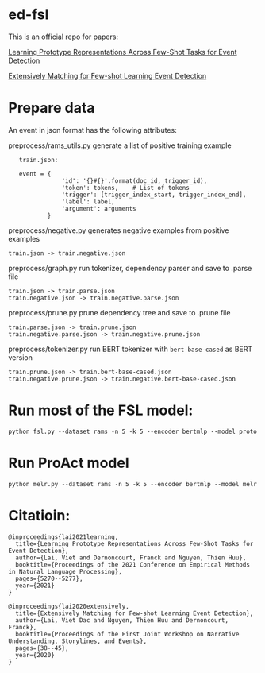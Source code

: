 # ed-fsl
This is an official repo for papers:

[Learning Prototype Representations Across Few-Shot Tasks for Event Detection](https://aclanthology.org/2021.emnlp-main.427.pdf)

[Extensively Matching for Few-shot Learning Event Detection](https://aclanthology.org/2020.nuse-1.5.pdf)
# Prepare data

An event in json format has the following attributes:

preprocess/rams_utils.py generate a list of positive training example 



 ```
    train.json:
    
    event = {
                'id': '{}#{}'.format(doc_id, trigger_id),
                'token': tokens,    # List of tokens
                'trigger': [trigger_index_start, trigger_index_end],
                'label': label,
                'argument': arguments
            }
 ```
 preprocess/negative.py generates negative examples from positive examples
 
 ```
 train.json -> train.negative.json
 ```
 
 preprocess/graph.py run tokenizer, dependency parser and save to .parse file
 
 ```
 train.json -> train.parse.json
 train.negative.json -> train.negative.parse.json

 ```
 
 preprocess/prune.py prune dependency tree and save to .prune file
 ```
 train.parse.json -> train.prune.json
 train.negative.parse.json -> train.negative.prune.json
 ```
 
 preprocess/tokenizer.py run BERT tokenizer with ``bert-base-cased`` as BERT version
 
 ```
 train.prune.json -> train.bert-base-cased.json
 train.negative.prune.json -> train.negative.bert-base-cased.json
 ```

# Run most of the FSL model:

```
python fsl.py --dataset rams -n 5 -k 5 --encoder bertmlp --model proto
```

# Run ProAct model

```
python melr.py --dataset rams -n 5 -k 5 --encoder bertmlp --model melr
```

# Citatioin:

```
@inproceedings{lai2021learning,
  title={Learning Prototype Representations Across Few-Shot Tasks for Event Detection},
  author={Lai, Viet and Dernoncourt, Franck and Nguyen, Thien Huu},
  booktitle={Proceedings of the 2021 Conference on Empirical Methods in Natural Language Processing},
  pages={5270--5277},
  year={2021}
}
```

```
@inproceedings{lai2020extensively,
  title={Extensively Matching for Few-shot Learning Event Detection},
  author={Lai, Viet Dac and Nguyen, Thien Huu and Dernoncourt, Franck},
  booktitle={Proceedings of the First Joint Workshop on Narrative Understanding, Storylines, and Events},
  pages={38--45},
  year={2020}
}
```
